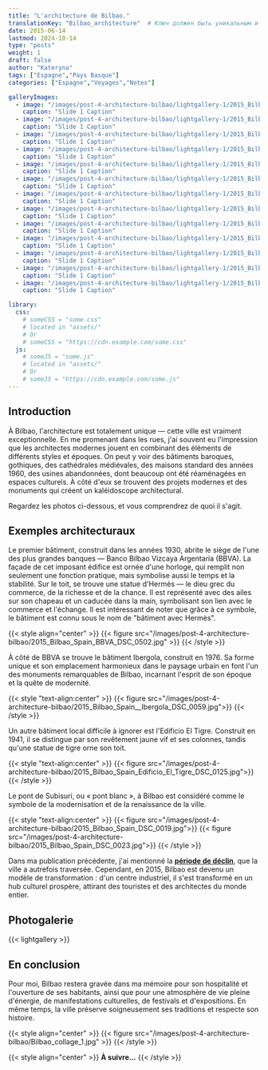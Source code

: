 ```yaml
---
title: "L'architecture de Bilbao."
translationKey: "Bilbao_architecture"  # Ключ должен быть уникальным и постоянным
date: 2015-06-14
lastmod: 2024-10-14
type: "posts"
weight: 1
draft: false
author: "Kateryna"
tags: ["Espagne","Pays Basque"]
categories: ["Espagne","Voyages","Notes"]

galleryImages:
  - image: "/images/post-4-architecture-bilbao/lightgallery-1/2015_Bilbao_Spain_DSC_0042.jpg"
    caption: "Slide 1 Caption"
  - image: "/images/post-4-architecture-bilbao/lightgallery-1/2015_Bilbao_Spain_DSC_0007.jpg"
    caption: "Slide 1 Caption"
  - image: "/images/post-4-architecture-bilbao/lightgallery-1/2015_Bilbao_Spain_DSC_0560.jpg"
    caption: "Slide 1 Caption"
  - image: "/images/post-4-architecture-bilbao/lightgallery-1/2015_Bilbao_Spain_DSC_0013.jpg"
    caption: "Slide 1 Caption"
  - image: "/images/post-4-architecture-bilbao/lightgallery-1/2015_Bilbao_Spain_DSC_0001.jpg"
    caption: "Slide 1 Caption"
  - image: "/images/post-4-architecture-bilbao/lightgallery-1/2015_Bilbao_Spain_DSC_0056.jpg"
    caption: "Slide 1 Caption"
  - image: "/images/post-4-architecture-bilbao/lightgallery-1/2015_Bilbao_Spain_DSC_0102.jpg"
    caption: "Slide 1 Caption"
  - image: "/images/post-4-architecture-bilbao/lightgallery-1/2015_Bilbao_Spain_DSC_0115.jpg"
    caption: "Slide 1 Caption"
  - image: "/images/post-4-architecture-bilbao/lightgallery-1/2015_Bilbao_Spain_DSC_0126.jpg"
    caption: "Slide 1 Caption"
  - image: "/images/post-4-architecture-bilbao/lightgallery-1/2015_Bilbao_Spain_DSC_0136.jpg"
    caption: "Slide 1 Caption"
  - image: "/images/post-4-architecture-bilbao/lightgallery-1/2015_Bilbao_Spain_DSC_0511.jpg"
    caption: "Slide 1 Caption"
  - image: "/images/post-4-architecture-bilbao/lightgallery-1/2015_Bilbao_Spain_DSC_0012.jpg"
    caption: "Slide 1 Caption"
  - image: "/images/post-4-architecture-bilbao/lightgallery-1/2015_Bilbao_Spain_IMG_1526.jpg"
    caption: "Slide 1 Caption"

library:
  css:
    # someCSS = "some.css"
    # located in "assets/"
    # Or
    # someCSS = "https://cdn.example.com/some.css"
  js:
    # someJS = "some.js"
    # located in "assets/"
    # Or
    # someJS = "https://cdn.example.com/some.js"
---
```

## Introduction 

À Bilbao, l'architecture est totalement unique — cette ville est vraiment exceptionnelle. En me promenant dans les rues, j'ai souvent eu l'impression que les architectes modernes jouent en combinant des éléments de différents styles et époques. On peut y voir des bâtiments baroques, gothiques, des cathédrales médiévales, des maisons standard des années 1960, des usines abandonnées, dont beaucoup ont été réaménagées en espaces culturels. À côté d'eux se trouvent des projets modernes et des monuments qui créent un kaléidoscope architectural.

Regardez les photos ci-dessous, et vous comprendrez de quoi il s'agit.

## Exemples architecturaux

Le premier bâtiment, construit dans les années 1930, abrite le siège de l'une des plus grandes banques — Banco Bilbao Vizcaya Argentaria (BBVA). La façade de cet imposant édifice est ornée d'une horloge, qui remplit non seulement une fonction pratique, mais symbolise aussi le temps et la stabilité. Sur le toit, se trouve une statue d'Hermès — le dieu grec du commerce, de la richesse et de la chance. Il est représenté avec des ailes sur son chapeau et un caducée dans la main, symbolisant son lien avec le commerce et l'échange. Il est intéressant de noter que grâce à ce symbole, le bâtiment est connu sous le nom de "bâtiment avec Hermès".

{{< style align="center" >}}
{{< figure src="/images/post-4-architecture-bilbao/2015_Bilbao_Spain_BBVA_DSC_0502.jpg" >}}
{{< /style >}}
<br>

À côté de BBVA se trouve le bâtiment Ibergola, construit en 1976. Sa forme unique et son emplacement harmonieux dans le paysage urbain en font l'un des monuments remarquables de Bilbao, incarnant l'esprit de son époque et la quête de modernité.

{{< style "text-align:center" >}}
{{< figure src="/images/post-4-architecture-bilbao/2015_Bilbao_Spain__Ibergola_DSC_0059.jpg">}}
{{< /style >}}
<br>

Un autre bâtiment local difficile à ignorer est l'Edificio El Tigre. Construit en 1941, il se distingue par son revêtement jaune vif et ses colonnes, tandis qu'une statue de tigre orne son toit. 

{{< style "text-align:center" >}}
{{< figure src="/images/post-4-architecture-bilbao/2015_Bilbao_Spain_Edificio_El_Tigre_DSC_0125.jpg">}}
{{< /style >}}
<br>

Le pont de Subisuri, ou « pont blanc », à Bilbao est considéré comme le symbole de la modernisation et de la renaissance de la ville. 

{{< style "text-align:center" >}}
{{< figure src="/images/post-4-architecture-bilbao/2015_Bilbao_Spain_DSC_0019.jpg">}}
{{< figure src="/images/post-4-architecture-bilbao/2015_Bilbao_Spain_DSC_0023.jpg">}}
{{< /style >}}
<br>

Dans ma publication précédente, j'ai mentionné la **[période de déclin](https://github.com/Khan/KaTeX/tree/master/contrib/copy-tex)**, que la ville a autrefois traversée. Cependant, en 2015, Bilbao est devenu un modèle de transformation : d'un centre industriel, il s'est transformé en un hub culturel prospère, attirant des touristes et des architectes du monde entier. 

## Photogalerie

{{< lightgallery >}}
<br>

## En conclusion

Pour moi, Bilbao restera gravée dans ma mémoire pour son hospitalité et l'ouverture de ses habitants, ainsi que pour une atmosphère de vie pleine d'énergie, de manifestations culturelles, de festivals et d'expositions. En même temps, la ville préserve soigneusement ses traditions et respecte son histoire.

{{< style align="center" >}}
{{< figure src="/images/post-4-architecture-bilbao/Bilbao_collage_1.jpg" >}}
{{< /style >}}
<br>

{{< style align="center" >}} 
<strong>À suivre...</strong>
{{< /style >}}  